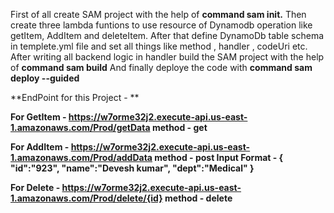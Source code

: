 First of all create SAM project with the help of **command sam init.**
Then create three lambda funtions to use resource of Dynamodb operation like getItem, AddItem and deleteItem.
After that define DynamoDb table schema in templete.yml file and set all things like method , handler , codeUri etc.
After writing all backend logic in handler build the SAM project with the help of **command sam build**
And finally deploye the code with **command sam deploy --guided**

**EndPoint for this Project - **

**For GetItem - https://w7orme32j2.execute-api.us-east-1.amazonaws.com/Prod/getData
method -    get**

**For AddItem - https://w7orme32j2.execute-api.us-east-1.amazonaws.com/Prod/addData
method      - post
Input Format -
                {
                 "id":"923",
                 "name":"Devesh kumar",
                 "dept":"Medical"
                }**
                
 **For Delete - https://w7orme32j2.execute-api.us-east-1.amazonaws.com/Prod/delete/{id}
 method     - delete**

